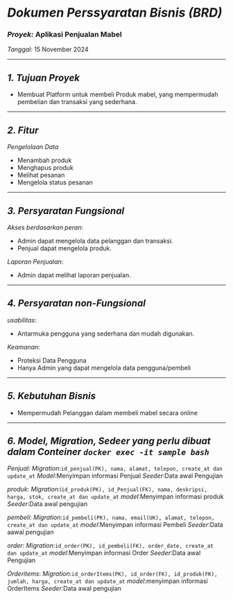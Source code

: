 # *Dokumen Perssyaratan Bisnis (BRD)*
### *Proyek:* Aplikasi Penjualan Mabel
*Tanggal:* 15 November 2024

----
## *1. Tujuan Proyek*
- Membuat Platform untuk membeli Produk mabel, yang mempermudah pembelian dan transaksi yang sederhana.
----
## *2. Fitur*
 *Pengelolaan Data*
- Menambah produk
- Menghapus produk
- Melihat pesanan
- Mengelola status pesanan
----
## *3. Persyaratan Fungsional*
 *Akses berdasarkan peran*:
 - Admin dapat mengelola data pelanggan dan transaksi.
 - Penjual dapat mengelola produk.

 *Laporan Penjualan*:
 - Admin dapat melihat laporan penjualan.
----
## *4. Persyaratan non-Fungsional*
*usabilitas*:
- Antarmuka pengguna yang sederhana dan mudah digunakan.

*Keamanan*:
- Proteksi Data Pengguna
- Hanya Admin yang dapat mengelola data pengguna/pembeli
----
## *5. Kebutuhan Bisnis*
* Mempermudah Pelanggan dalam membeli mabel secara online
----
## *6. Model, Migration, Sedeer yang perlu dibuat dalam Conteiner `docker exec -it sample bash`*
*Penjual*:
*Migration*:`id_penjual(PK), nama, alamat, telepon, create_at dan update_at`
*Model*:Menyimpan informasi Penjual
*Seeder*:Data awal Pengujian

*produk*:
*Migration*:i`id_produk(PK), id_Penjual(FK), nama, deskripsi, harga, stok, create_at dan update_at`
*model*:Menyimpan informasi produk
*Seeder*:Data awal pengujian

*pembeli*:
*Migration*:`id_pembeli(PK), nama, email(UK), alamat, telepon, create_at dan update_at`
*model*:Menyimpan informasi Pembeli
*Seeder*:Data aawal pengujian

*order*:
*Migration*:`id_order(PK), id_pembeli(FK), order_date, create_at dan update_at`
*model*:Menyimpan informasi Order
*Seeder*:Data awal Pengujian

*Orderitems*:
*Migration*:`id_orderItems(PK), id_order(FK), id_produk(FK), jumlah, harga, create_at dan update_at`
*model*:menyimpan informasi OrderItems
*Seeder*:Data awal pengujian




